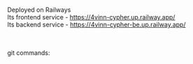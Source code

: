 ### 
Deployed on Railways <br>
Its frontend service - https://4vinn-cypher.up.railway.app/ <br>
Its backend service - https://4vinn-cypher-be.up.railway.app/ <br>

<br><br>
git commands:
<!--
Useful links -<br>
`
https://discord.com/channels/713503345364697088/1187120237947125910 ` <br>
`https://chat.openai.com/share/405fc4b6-ee1b-49ba-a3a7-84ed640c568a ` <br>
`https://chat.openai.com/share/996d4d7c-8a60-4037-a4cd-b017fc0699c1
`


git init
git add . (all on stage)

git remote orignna...etc
git push origin main (ig)
-
-
-some chanegs in code file in app.js
- git status
- git add app.js (on stage)
- git commit -m "added app.js"
- git push origin main (in repo)


-->
